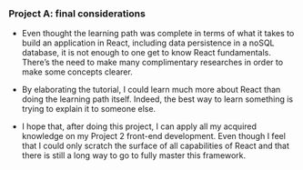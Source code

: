 ### Project A: final considerations

* Even thought the learning path was complete in terms of what it takes to build an application in React, 
including data persistence in a noSQL database, it is not enough to one get to know React fundamentals. 
There’s the need to make many complimentary researches in order to make some concepts clearer.

* By elaborating the tutorial, I could learn much more about React than doing the learning path itself. 
Indeed, the best way to learn something is trying to explain it to someone else.

* I hope that, after doing this project, I can apply all my acquired knowledge on my Project 2 front-end development. 
Even though I feel that I could only scratch the surface of all capabilities of React and that there is still a 
long way to go to fully master this framework.

